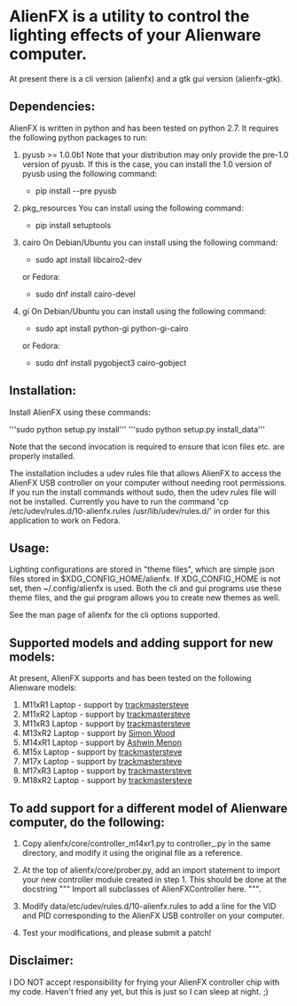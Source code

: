 
AlienFX is a utility to control the lighting effects of your Alienware computer.
============
At present there is a cli version (alienfx) and a gtk gui version (alienfx-gtk).

Dependencies:
------------

AlienFX is written in python and has been tested on python 2.7. It requires
the following python packages to run:

1. pyusb >= 1.0.0b1
   Note that your distribution may only provide the pre-1.0 version of pyusb. If
   this is the case, you can install the 1.0 version of pyusb using the 
   following command:
      - pip install --pre pyusb

2. pkg_resources
   You can install using the following command:
      - pip install setuptools

3. cairo
   On Debian/Ubuntu you can install using the following command:
      - sudo apt install libcairo2-dev

   or Fedora:
      - sudo dnf install cairo-devel

4. gi
   On Debian/Ubuntu you can install using the following command:
      - sudo apt install python-gi python-gi-cairo
   
   or Fedora:
      - sudo dnf install pygobject3 cairo-gobject

Installation:
------------

Install AlienFX using these commands:
  
  '''sudo python setup.py install'''
  '''sudo python setup.py install_data'''

Note that the second invocation is required to ensure that icon files etc. are
properly installed.

The installation includes a udev rules file that allows AlienFX to access the 
AlienFX USB controller on your computer without needing root permissions. If 
you run the install commands without sudo, then the udev rules file will not 
be installed. Currently you have to run the command 'cp /etc/udev/rules.d/10-alienfx.rules 
/usr/lib/udev/rules.d/' in order for this application to work on Fedora.

Usage:
-----

Lighting configurations are stored in "theme files", which are simple json
files stored in $XDG_CONFIG_HOME/alienfx. If XDG_CONFIG_HOME is not set, then
~/.config/alienfx is used. Both the cli and gui programs use these theme
files, and the gui program allows you to create new themes as well.

See the man page of alienfx for the cli options supported.

Supported models and adding support for new models:
--------------------------------------------------

At present, AlienFX supports and has been tested on the following Alienware models:

1. M11xR1   Laptop - support by [trackmastersteve](https://github.com/trackmastersteve)
2. M11xR2   Laptop - support by [trackmastersteve](https://github.com/trackmastersteve)
3. M11xR3   Laptop - support by [trackmastersteve](https://github.com/trackmastersteve)
4. M13xR2   Laptop - support by [Simon Wood](https://github.com/mungewell)
5. M14xR1   Laptop - support by [Ashwin Menon](https://github.com/ashwinm76)
6. M15x     Laptop - support by [trackmastersteve](https://github.com/trackmastersteve)
7. M17x     Laptop - support by [trackmastersteve](https://github.com/trackmastersteve)
8. M17xR3   Laptop - support by [trackmastersteve](https://github.com/trackmastersteve)
9. M18xR2   Laptop - support by [trackmastersteve](https://github.com/trackmastersteve)

To add support for a different model of Alienware computer, do the following:
----------------------------------------------------------------------------

1. Copy alienfx/core/controller_m14xr1.py to controller_<your-computer-name>.py
   in the same directory, and modify it using the original file as a reference.

2. At the top of alienfx/core/prober.py, add an import statement to import your
   new controller module created in step 1. This should be done at the docstring
   """ Import all subclasses of AlienFXController here. """. 

3. Modify data/etc/udev/rules.d/10-alienfx.rules to add a line for the VID and 
   PID corresponding to the AlienFX USB controller on your computer.

4. Test your modifications, and please submit a patch!

Disclaimer:
----------

I DO NOT accept responsibility for frying your AlienFX controller chip with my code.
Haven't fried any yet, but this is just so I can sleep at night. ;)
